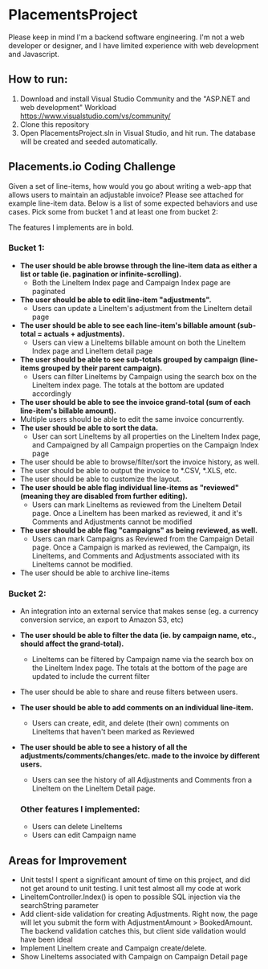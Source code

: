 # PlacementsProject

Please keep in mind I'm a backend software engineering.  I'm not a web developer or designer, and I have limited experience with web development and Javascript.

## How to run:
1. Download and install Visual Studio Community and the "ASP.NET and web development" Workload https://www.visualstudio.com/vs/community/
2. Clone this repository
3. Open PlacementsProject.sln in Visual Studio, and hit run.  The database will be created and seeded automatically.

## Placements.io Coding Challenge
Given a set of line-items, how would you go about writing a web-app that allows users to
maintain an adjustable invoice?
Please see attached for example line-item data.
Below is a list of some expected behaviors and use cases. Pick some from bucket 1 and at
least one from bucket 2:

The features I implements are in bold.

### Bucket 1: ###
- **The user should be able browse through the line-item data as either a list or table (ie.
pagination or infinite-scrolling).**
  - Both the LineItem Index page and Campaign Index page are paginated
- **The user should be able to edit line-item "adjustments".**
  - Users can update a LineItem's adjustment from the LineItem detail page
- **The user should be able to see each line-item's billable amount (sub-total = actuals +
adjustments).**
  - Users can view a LineItems billable amount on both the LineItem Index page and LineItem detail page
- **The user should be able to see sub-totals grouped by campaign (line-items grouped by their
parent campaign).**
  - Users can filter LineItems by Campaign using the search box on the LineItem index page.  The totals at the bottom are updated accordingly
- **The user should be able to see the invoice grand-total (sum of each line-item's billable
amount).**
- Multiple users should be able to edit the same invoice concurrently.
- **The user should be able to sort the data.**
  - User can sort LineItems by all properties on the LineItem Index page, and Campaigned by all Campaign properties on the Campaign Index page
- The user should be able to browse/filter/sort the invoice history, as well.
- The user should be able to output the invoice to *.CSV, *.XLS, etc.
- The user should be able to customize the layout.
- **The user should be able flag individual line-items as "reviewed" (meaning they are disabled
from further editing).**
  - Users can mark LineItems as reviewed from the LineItem Detail page.  Once a LineItem has been marked as reviewed, it and it's Comments and Adjustments cannot be modified
- **The user should be able flag "campaigns" as being reviewed, as well.**
  - Users can mark Campaigns as Reviewed from the Campaign Detail page.  Once a Campaign is marked as reviewed, the Campaign, its LineItems, and Comments and Adjustments associated with its LineItems cannot be modified.
- The user should be able to archive line-items

### Bucket 2: ###
- An integration into an external service that makes sense (eg. a currency conversion service,
an export to Amazon S3, etc)
- **The user should be able to filter the data (ie. by campaign name, etc., should affect the
grand-total).**
  - LineItems can be filtered by Campaign name via the search box on the LineItem Index page.  The totals at the bottom of the page are updated to include the current filter
- The user should be able to share and reuse filters between users.
- **The user should be able to add comments on an individual line-item.**
  - Users can create, edit, and delete (their own) comments  on LineItems that haven't been marked as Reviewed
- **The user should be able to see a history of all the adjustments/comments/changes/etc. made
to the invoice by different users.**
  - Users can see the history of all Adjustments and Comments fron a LineItem on the LineItem Detail page.
  
  ### Other features I implemented: ###
  - Users can delete LineItems
  - Users can edit Campaign name

## Areas for Improvement ##
- Unit tests!  I spent a significant amount of time on this project, and did not get around to unit testing.  I unit test almost all my code at work
- LineItemController.Index() is open to possible SQL injection via the searchString parameter
- Add client-side validation for creating Adjustments.  Right now, the page will let you submit the form with AdjustmentAmount > BookedAmount.  The backend validation catches this, but client side validation would have been ideal
- Implement LineItem create and Campaign create/delete.
- Show LineItems associated with Campaign on Campaign Detail page
